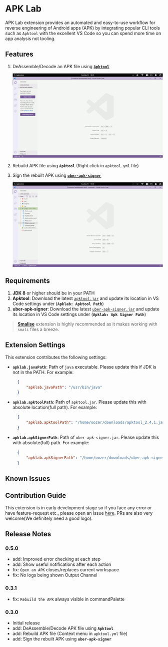 # APK Lab

APK Lab extension provides an automated and easy-to-use workflow for reverse engineering of Android apps (APK) by integrating popular CLI tools such as `Apktool` with the excellent VS Code so you can spend more time on app analysis not tooling.

## Features

1. DeAssemble/Decode an APK file using [**`Apktool`**](https://github.com/ibotpeaches/apktool/)

    ![decode.gif](assets/decode.gif)

2. Rebuild APK file using **`Apktool`** (Right click in `apktool.yml` file)
3. Sign the rebuilt APK using [**`uber-apk-signer`**](https://github.com/patrickfav/uber-apk-signer)

    ![rebuild.gif](assets/rebuild.gif)

## Requirements

1. **JDK 8** or higher should be in your PATH
2. **Apktool**: Download the latest [`apktool.jar`](https://github.com/ibotpeaches/apktool/releases/) and update its location in VS Code settings under (**`Apklab: Apktool Path`**)
3. **uber-apk-signer**: Download the latest [`uber-apk-signer.jar`](https://github.com/patrickfav/uber-apk-signer/releases/) and update its location in VS Code settings under (**`Apklab: Apk Signer Path`**)

> [**Smalise**](https://marketplace.visualstudio.com/items?itemName=LoyieKing.smalise) extension is highly recommended as it makes working with `smali` files a breeze.

## Extension Settings

This extension contributes the following settings:

* **`apklab.javaPath`**: Path of `java` executable. Please update this if JDK is not in the PATH. For example:

  ```json
    {
        "apklab.javaPath": "/usr/bin/java"
    }
  ```

* **`apklab.apktoolPath`**: Path of `apktool.jar`. Please update this with absolute location(full path). For example:

  ```json
    {
        "apklab.apktoolPath": "/home/oozer/downloads/apktool_2.4.1.jar"
    }
  ```

* **`apklab.apkSignerPath`**: Path of `uber-apk-signer.jar`. Please update this with absolute(full) path. For example:

  ```json
    {
        "apklab.apkSignerPath": "/home/oozer/downloads/uber-apk-signer-1.1.0.jar"
    }
  ```

## Known Issues

## Contribution Guide

This extension is in early development stage so if you face any error or have feature-request etc., please open an issue [here](https://github.com/Surendrajat/APKLab/issues). PRs are also very welcome(We definitely need a good logo).

## Release Notes

### 0.5.0

* add: Improved error checking at each step
* add: Show useful notifications after each action
* fix: `Open an APK` closes/replaces current workspace
* fix: No logs being shown Output Channel

### 0.3.1

* fix: `Rebuild the APK` always visible in commandPalette

### 0.3.0

* Initial release
* add: DeAssemble/Decode APK file using **`Apktool`**
* add: Rebuild APK file (Context menu in `apktool.yml` file)
* add: Sign the rebuilt APK using **`uber-apk-signer`**

